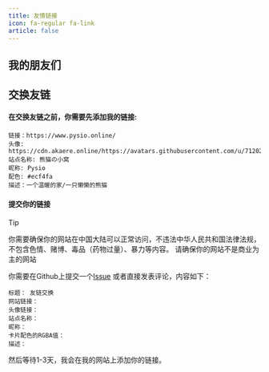 ```yaml
---
title: 友情链接
icon: fa-regular fa-link
article: false
---
```


## 我的朋友们

<VPCard
  title="233355607的乱写站"
  desc="啥都写的引诱吃（"
  logo="https://camo.pysio.online/2582869ce65bdd55074968fe5afa63e45bc39542/68747470733a2f2f617661746172732e67697468756275736572636f6e74656e742e636f6d2f752f3831393631393632"
  link="https://www.233355607.xyz/"
  background="rgba(236, 244, 250)"
/>

<VPCard
  title="狐狸窝"
  desc="笨比狐狐"
  logo="https://camo.pysio.online/d889f3b9c82dcae2c4a105169af9da2eec4ca190/68747470733a2f2f617661746172732e67697468756275736572636f6e74656e742e636f6d2f752f313835363633323132"
  link="https://www.yxixun1.icu/"
  background="rgba(250,236,244,1)"
/>

<VPCard
  title="米露小窝"
  desc="放弃个性,就和死了没什么区别"
  logo="https://camo.pysio.online/6aa5f4648011af44d8ce3773a4a07f1403ea71d6/68747470733a2f2f617661746172732e67697468756275736572636f6e74656e742e636f6d2f752f3832363934333130"
  link="https://www.milu.ink/"
  background="rgba(233,30,99,0.17)"
/>

<VPCard
  title="liuzhen932 的小窝"
  desc="只要愿意去做，人无所不通"
  logo="https://camo.pysio.online/f5b2d18e097cd11e815d993e01c1c1538ceba749/68747470733a2f2f617661746172732e67697468756275736572636f6e74656e742e636f6d2f752f313431383234343731"
  link="https://blog.liuzhen932.top/"
  background="rgba(33, 55, 145, 0.29)"
/>

<VPCard
  title="零狼 の 小窝"
  desc="为了前行而努力，即使前方不一定有光"
  logo="https://camo.pysio.online/1e7b03ce0d003432924dfe7d298e8d9f09aa2074/68747470733a2f2f617661746172732e67697468756275736572636f6e74656e742e636f6d2f752f313432363533303335"
  link="https://zerowolf.cn/"
  background="rgba(236, 244, 250)"
/>

<VPCard
  title="盐木的小破窝"
  desc="卷土重来未可知。——杜牧《题乌江亭》"
  logo="https://camo.pysio.online/eb7a76fa20e787ccbce422fe00eb848338e4badf/68747470733a2f2f617661746172732e67697468756275736572636f6e74656e742e636f6d2f752f313035393830313631"
  link="https://ski.ink/"
  background="rgba(236, 244, 250)"
/>

<VPCard
  title="XiaoPang 的个人博客"
  desc="追随梦想需竭尽全力"
  logo="https://camo.pysio.online/6901dc880408e1bbe654e2fb5c65c12a84ca5118/68747470733a2f2f696d672e787064626b2e636f6d2f66696c652f696d676c6f6c2f696d672f6176617461722e6a7067"
  link="https://blog.xpdbk.com"
  background="rgba(236, 244, 250)"
/>

<VPCard
  title="咕咚同学"
  desc="一个独立开发者的日常"
  logo="https://camo.pysio.online/7a881ccc8a2db49de4909178ce7439c745185c90/68747470733a2f2f6775646f6e672e736974652f6173736574732f70726f66696c652f6775646f6e675f323032332e706e67"
  link="https://gudong.site/"
  background="rgba(236, 244, 250)"
/>

<VPCard
  title="小伙纸の网站"
  desc="永远相信美好的事情即将发生"
  logo="https://camo.pysio.online/4a41f633fa63d3d710414dbf9e8ce0b52bfc8c4c/68747470733a2f2f6b6e6478687a2e636e2f66617669636f6e2e69636f"
  link="https://kndxhz.cn"
  background="rgba(20, 255, 134, 0.23)"
/>

<VPCard
  title="fishcpy的小破站"
  desc="非淡泊无以明志，非宁静无以致远"
  logo="https://camo.pysio.online/d284a21a9ff53dc764df4d6aed98c688420ab102/68747470733a2f2f626c6f672e666973686370792e636e2f75706c6f61642f666973686370792d2545352538452538422545372542432541392e706e67"
  link="https://blog.fishcpy.cn/"
  background="rgba(255, 5, 172, 0.23)"
/>

<VPCard
  title="Hill233 的小窝"
  desc="只是一个普普通通的 blog"
  logo="https://camo.pysio.online/db21b0f6244025ac6227b58dd76c2efe3c8383ba/68747470733a2f2f712e716c6f676f2e636e2f673f623d7171266e6b3d3138353134363630353526733d363430"
  link="https://hill233.top/"
  background="rgba(236, 244, 250)"
/>

## 交换友链

#### 在交换友链之前，你需要先添加我的链接:

```text
链接：https://www.pysio.online/
头像: https://cdn.akaere.online/https://avatars.githubusercontent.com/u/71202163
站点名称: 熊猫の小窝
昵称: Pysio
配色: #ecf4fa
描述：一个温暖的家/一只懒懒的熊猫
```
#### 提交你的链接

> [!tip]
> 你需要确保你的网站在中国大陆可以正常访问，不违法中华人民共和国法律法规，不包含色情、赌博、毒品（药物过量）、暴力等内容。
> 请确保你的网站不是商业为主的网站

你需要在Github上提交一个[Issue](https://github.com/pysio2007/Vue-blog) 或者直接发表评论，内容如下：

```text
标题： 友链交换
网站链接：
头像链接：
站点名称：
昵称：
卡片配色的RGBA值：
描述：
```

然后等待1-3天，我会在我的网站上添加你的链接。

